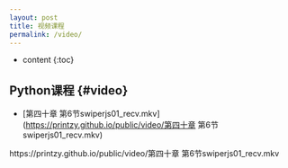 ```yaml
---
layout: post
title: 视频课程
permalink: /video/
---
```


* content
{:toc}


Python课程								{#video}
-----------------------------------------------------------------

+ [第四十章 第6节swiperjs01_recv.mkv](https://printzy.github.io/public/video/第四十章 第6节swiperjs01_recv.mkv)
<p>https://printzy.github.io/public/video/第四十章 第6节swiperjs01_recv.mkv</p>

